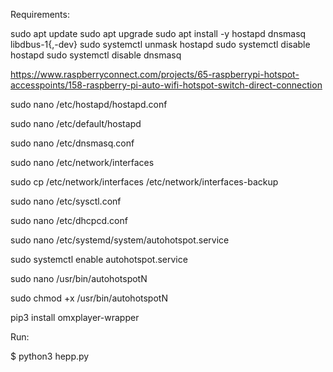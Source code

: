 
Requirements:

sudo apt update
sudo apt upgrade
sudo apt install -y hostapd dnsmasq libdbus-1{,-dev}
sudo systemctl unmask hostapd
sudo systemctl disable hostapd
sudo systemctl disable dnsmasq

https://www.raspberryconnect.com/projects/65-raspberrypi-hotspot-accesspoints/158-raspberry-pi-auto-wifi-hotspot-switch-direct-connection

sudo nano /etc/hostapd/hostapd.conf

sudo nano /etc/default/hostapd

sudo nano /etc/dnsmasq.conf

sudo nano /etc/network/interfaces

sudo cp /etc/network/interfaces /etc/network/interfaces-backup

sudo nano /etc/sysctl.conf

sudo nano /etc/dhcpcd.conf

sudo nano /etc/systemd/system/autohotspot.service

sudo systemctl enable autohotspot.service

sudo nano /usr/bin/autohotspotN

sudo chmod +x /usr/bin/autohotspotN



pip3 install omxplayer-wrapper


Run:

$ python3 hepp.py
